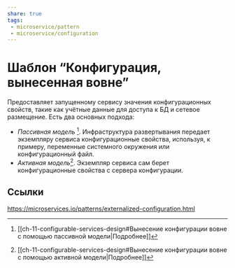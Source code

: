 ```yaml
---
share: true
tags:
 - microservice/pattern
 - microservice/configuration
---
```

# Шаблон “Конфигурация, вынесенная вовне”
Предоставляет запущенному сервису значения конфигурационных свойств, такие как учётные данные для доступа к БД и сетевое размещение.
Есть два основных подхода:
- *Пассивная модель* [^1]. Инфраструктура развертывания передает экземпляру сервиса конфигурационные свойства, используя, к примеру, переменные системного окружения или конфигурационный файл.
- *Активная модель*[^2]. Экземпляр сервиса сам берет конфигурационные свойства с сервера конфигурации.

[^1]: [[ch-11-configurable-services-design#Вынесение конфигурации вовне с помощью пассивной модели|Подробнее]]
[^2]: [[ch-11-configurable-services-design#Вынесение конфигурации вовне с помощью активной модели|Подробнее]]
## Ссылки
https://microservices.io/patterns/externalized-configuration.html